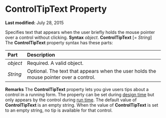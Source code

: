 
# ControlTipText Property

 **Last modified:** July 28, 2015


Specifies text that appears when the user briefly holds the mouse pointer over a control without clicking.
 **Syntax**
 _object_. **ControlTipText** [= _String_]
The  **ControlTipText** property syntax has these parts:


|**Part**|**Description**|
|:-----|:-----|
| _object_|Required. A valid object.|
| _String_|Optional. The text that appears when the user holds the mouse pointer over a control.|
 **Remarks**
The  **ControlTipText** property lets you give users tips about a control in a running form. The property can be set during [design time](b8bdf64f-5920-1ae9-16d0-b26d09524a30.md) but only appears by the control during [run time](b8bdf64f-5920-1ae9-16d0-b26d09524a30.md).
The default value of  **ControlTipText** is an empty string. When the value of **ControlTipText** is set to an empty string, no tip is available for that control.
